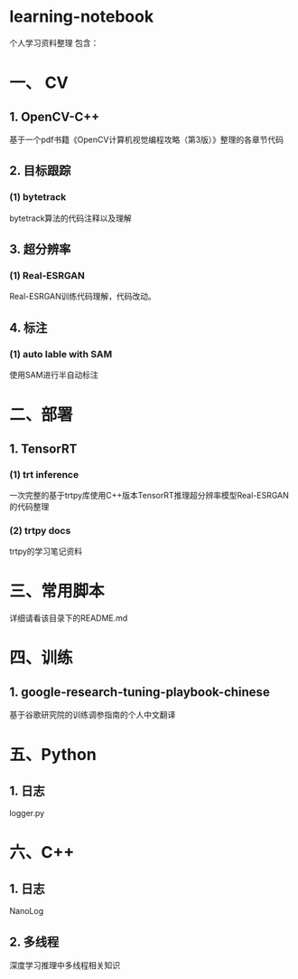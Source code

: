 # learning-notebook
个人学习资料整理
包含：
# 一、 CV
## 1. OpenCV-C++
基于一个pdf书籍《OpenCV计算机视觉编程攻略（第3版）》整理的各章节代码
## 2. 目标跟踪
### (1) bytetrack
bytetrack算法的代码注释以及理解
## 3. 超分辨率
### (1) Real-ESRGAN
Real-ESRGAN训练代码理解，代码改动。
## 4. 标注
### (1) auto lable with SAM
使用SAM进行半自动标注
# 二、部署
## 1. TensorRT
### (1) trt inference
一次完整的基于trtpy库使用C++版本TensorRT推理超分辨率模型Real-ESRGAN的代码整理

### (2)  trtpy docs
trtpy的学习笔记资料


# 三、常用脚本

详细请看该目录下的README.md

# 四、训练
## 1. google-research-tuning-playbook-chinese
基于谷歌研究院的训练调参指南的个人中文翻译

# 五、Python

## 1. 日志

logger.py

# 六、C++

## 1. 日志

NanoLog

## 2. 多线程

深度学习推理中多线程相关知识